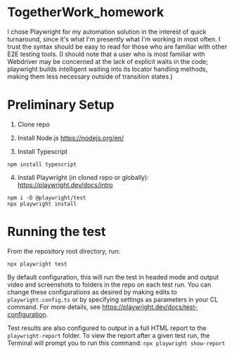 # TogetherWork_homework
I chose Playwright for my automation solution in the interest of quick turnaround, since it's what I'm presently what I'm working in most often. I trust the syntax should be easy to read for those who are familiar with other E2E testing tools. (I should note that a user who is most familiar with Webdriver may be concerned at the lack of explicit waits in the code; playwright builds intelligent waiting into its locator handling methods, making them less necessary outside of transition states.)




# Preliminary Setup
1. Clone repo
2. Install Node.js 
https://nodejs.org/en/

3. Install Typescript

  ```
  npm install typescript
  ```
  
4. Install Playwright (in cloned repo or globally): https://playwright.dev/docs/intro
  ```
  npm i -D @playwright/test
  npx playwright install
  ```

# Running the test
From the repository root directory, run:

  ```
  npx playwright test
  ```
By default configuration, this will run the test in headed mode and output video and screenshots to folders in the repo on each test run. You can change these configurations as desired by making edits to ``playwright.config.ts`` or by specifying settings as parameters in your CL command. For more details, see https://playwright.dev/docs/test-configuration.

Test results are also configured to output in a full HTML report to the ``playwright-report`` folder. To view the report after a given test run, the Terminal will prompt you to run this command: ``npx playwright show-report``
